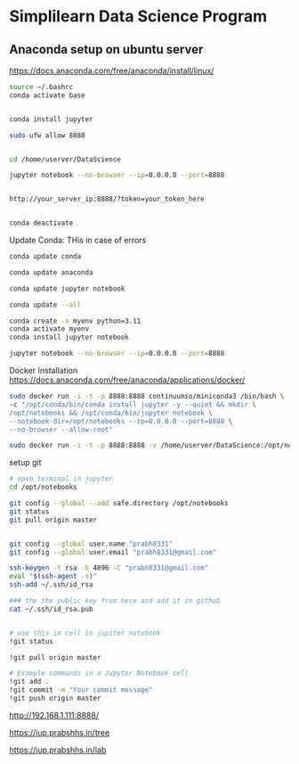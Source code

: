 # Simplilearn Data Science Program






## Anaconda setup on ubuntu server

https://docs.anaconda.com/free/anaconda/install/linux/


```bash
source ~/.bashrc
conda activate base


conda install jupyter

sudo ufw allow 8888


cd /home/userver/DataScience

jupyter notebook --no-browser --ip=0.0.0.0 --port=8888


http://your_server_ip:8888/?token=your_token_here


conda deactivate
```



Update Conda: THis in case of errors
```bash
conda update conda

conda update anaconda

conda update jupyter notebook

conda update --all

conda create -n myenv python=3.11
conda activate myenv
conda install jupyter notebook

jupyter notebook --no-browser --ip=0.0.0.0 --port=8888
```

Docker Installation 
https://docs.anaconda.com/free/anaconda/applications/docker/

```bash
sudo docker run -i -t -p 8888:8888 continuumio/miniconda3 /bin/bash \
-c "/opt/conda/bin/conda install jupyter -y --quiet && mkdir \
/opt/notebooks && /opt/conda/bin/jupyter notebook \
--notebook-dir=/opt/notebooks --ip=0.0.0.0 --port=8888 \
--no-browser --allow-root"

sudo docker run -i -t -p 8888:8888 -v /home/userver/DataScience:/opt/notebooks continuumio/miniconda3 /bin/bash -c "/opt/conda/bin/conda install jupyter -y --quiet && /opt/conda/bin/jupyter notebook --notebook-dir=/opt/notebooks --ip=0.0.0.0 --port=8888 --no-browser --allow-root"

```


setup git
```bash
# open terminal in jupyter
cd /opt/notebooks

git config --global --add safe.directory /opt/notebooks
git status
git pull origin master


git config --global user.name "prabh8331"
git config --global user.email "prabh8331@gmail.com"

ssh-keygen -t rsa -b 4096 -C "prabh8331@gmail.com"
eval "$(ssh-agent -s)"
ssh-add ~/.ssh/id_rsa

### the the public key from here and add it in github
cat ~/.ssh/id_rsa.pub


# use this in cell in jupiter notebook
!git status

!git pull origin master

# Example commands in a Jupyter Notebook cell
!git add .
!git commit -m "Your commit message"
!git push origin master


```

http://192.168.1.111:8888/

https://jup.prabshhs.in/tree

https://jup.prabshhs.in/lab